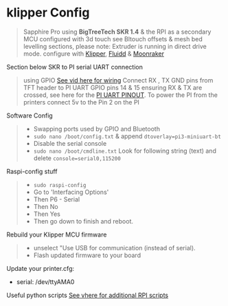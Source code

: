 # klipper Config



> Sapphire Pro using **BigTreeTech SKR 1.4** & the RPI as a secondary MCU configured with 3d touch see Bltouch offsets & mesh bed levelling sections, please note: Extruder is running in direct drive mode. configure with [Klipper](https://github.com/KevinOConnor/klipper), [Fluidd](https://github.com/cadriel/fluidd) & [Moonraker](https://github.com/Arksine/moonraker)


Section below SKR to PI serial UART connection
> using GPIO [See vid here for wiring](https://www.youtube.com/watch?v=AtW3GqkKUz8-Q&t=14m39s) Connect RX , TX GND pins from TFT header to PI UART GPIO pins 14 & 15 ensuring RX & TX are crossed, see here for the [PI UART PINOUT](https://pinout.xyz/pinout/pin8_gpio14). To power the PI from the printers connect 5v to the Pin 2 on the PI


  Software Config
  > * Swapping ports used by GPIO and Bluetooth
  > * `sudo nano /boot/config.txt` & append `dtoverlay=pi3-miniuart-bt`
  > * Disable the serial console
  > * `sudo nano /boot/cmdline.txt` Look for following string (text) and delete `console=serial0,115200`

  Raspi-config stuff
  > * `sudo raspi-config`
  > * Go to 'Interfacing Options'
  > * Then P6 - Serial
  > * Then No
  > * Then Yes
  > * Then go down to finish and reboot.

  Rebuild your Klipper MCU firmware
  > * unselect "Use USB for communication (instead of serial). 
  > * Flash updated firmware to your board

  Update your printer.cfg:
  * serial: /dev/ttyAMA0

  Useful python scripts
  [See vhere for additional RPI scripts ](https://github.com/sajrashid/RpiPythonScripts)


